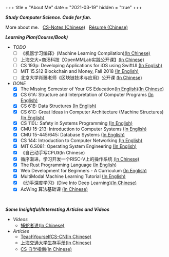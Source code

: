 +++
title = "About Me"
date = "2021-03-19"
hidden = "true"
+++

***Study Computer Science. Code for fun.***

More about me. &nbsp;
[CS-Notes (Chinese)](https://github.com/ZonePG/cs-notes) &nbsp;
[Résumé (Chinese)](/files/MyResume_cn.pdf)
<!-- [Blog (Chinese)]({{< ref "/posts" >}} "Blog (Chinese)") &nbsp; -->

<!-- <br/>

***Project***
- [A Basic toy-Interpreter in Python](https://github.com/ZonePG/impl-basic-toy)
- [A Text Classify Web in Python](https://github.com/ZonePG/TextClassify)

<br> -->

***Learning Plan(Course/Book)***
- *TODO*
  - [ ] 《机器学习编译》(Machine Learning Compilation)[(In Chinese)](https://mlc.ai/summer22-zh/)
  - [ ] 上海交大×商汤科技【OpenMMLab实践公开课】[(In Chinese)](https://open-mmlab.github.io/OpenMMLabCourse/lecture_sjtu.html)
  - [ ] CS 193p: Developing Applications for iOS using SwiftUI [(In English)](https://cs193p.sites.stanford.edu/)
  - [ ] MIT 15.S12 Blockchain and Money, Fall 2018 [(In English)](https://legacyopenlibrary.org/mit-15-s12-blockchain-and-money-fall-2018/)
  - [ ] 北京大学肖臻老师《区块链技术与应用》公开课 [(In Chinese)](http://zhenxiao.com/blockchain/)

- *DONE*
  - [x] The Missing Semester of Your CS Education([In English](https://missing.csail.mit.edu/))([In Chinese](https://missing-semester-cn.github.io/))
  - [x] CS 61A: Structure and Interpretation of Computer Programs [(In English)](https://github.com/ZonePG/CS61A)
  - [x] CS 61B: Data Structures [(In English)](https://github.com/ZonePG/CS61B)
  - [x] CS 61C: Great Ideas in Computer Architecture (Machine Structures) [(In English)](https://github.com/ZonePG/CS61C)
  - [x] CS 110L: Safety in Systems Programming [(In English)](https://github.com/ZonePG/CS110L)
  - [x] CMU 15-213: Introduction to Computer Systems [(In English)](https://www.cs.cmu.edu/~213/)
  - [x] CMU 15-445/645: Database Systems [(In English)](https://15445.courses.cs.cmu.edu/fall2019/schedule.html)
  - [x] CS 144: Introduction to Computer Networking [(In English)](https://cs144.github.io/)
  - [x] MIT 6.S081: Operating System Engineering [(In English)](https://github.com/ZonePG/MIT6.S081)
  - [x] 《自己动手写CPU》(In Chinese)
  - [x] 循序渐进，学习开发一个RISC-V上的操作系统 [(In Chinese)](https://www.bilibili.com/video/BV1Q5411w7z5?p=1&spm_id_from=333.788.b_6d756c74695f70616765.1)
  - [x] The Rust Programming Language [(In English)](https://doc.rust-lang.org/book/title-page.html)
  - [x] Web Development for Beginners - A Curriculum [(In English)](https://github.com/microsoft/Web-Dev-For-Beginners)
  - [x] MultiModal Machine Learning Tutorial [(In English)](https://cmu-multicomp-lab.github.io/mmml-tutorial/schedule/)
  - [x] 《动手深度学习》(Dive Into Deep Learning)[(In Chinese)](https://zh.d2l.ai/index.html)
  - [x] AcWing 算法基础课 [(In Chinese)](https://www.acwing.com/activity/content/introduction/11/)

<br/>

***Some Insightful/Interesting Articles and Videos***
- *Videos*
  - [捕蛇者说(In Chinese)](https://pythonhunter.org/)
- *Articles*
  - [TeachYourselfCS-CN(In Chinese)](https://github.com/keithnull/TeachYourselfCS-CN/blob/master/TeachYourselfCS-CN.md)
  - [上海交通大学生存手册(In Chinese)](https://survivesjtu.gitbook.io/survivesjtumanual/)
  - [CS 自学指南(In Chinese)](https://csdiy.wiki/)